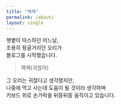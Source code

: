 ```yaml
---
title: "꽥꽥"
permalink: /about/
layout: single
---
```

햇볕이 따스하던 어느날,\
조용히 뒹굴거리던 오리가\
블로그를 시작했습니다.

>꽥꽥(귀찮아)

그 오리는 귀찮다고 생각했지만,\
나중에 먹고 사는데 도움이 될 것이라 생각하며\
키보드 위로 손가락을 뒤뚱뒤뚱 움직이고 있습니다.